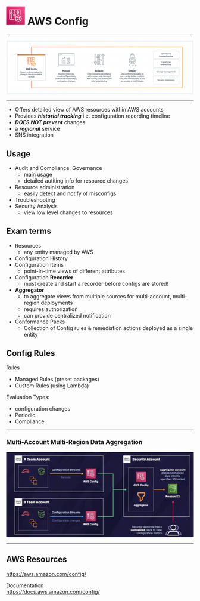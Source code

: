 # <img src="../../images/ConfigLogo.png" alt="Config" style="height: 50px; width:50px;"/>  AWS Config
---  

![Config Diagram](../../images/ConfigDiagram.png)

---  

- Offers detailed view of  AWS resources within AWS accounts
- Provides ***historial tracking*** i.e. configuration recording timeline
- ***DOES NOT prevent*** changes
- a ***regional*** service
- SNS integration

## Usage
- Audit and Compliance, Governance
  - main usage
  - detailed autiting info for resource changes
- Resource administration
  - easily detect and notify of misconfigs
- Troubleshooting
- Security Analysis
  - view low level changes to resources

## Exam terms
- Resources
  - any entity managed by AWS
- Configuration History
- Configuration Items
  - point-in-time views of different attributes
- Configuration **Recorder**
  - must create and start a recorder before configs are stored!
- **Aggregator**
  - to aggregate views from multiple sources for multi-account, multi-region deployments 
  - requires authorization
  - can provide centralized notification
- Conformance Packs
  - Collection of Config rules & remediation actions deployed as a single entity

## Config Rules

Rules 
- Managed Rules (preset packages)
- Custom Rules (using Lambda)

Evaluation Types:
- configuration changes
- Periodic
- Compliance 
  

---  

### Multi-Account Multi-Region Data Aggregation  

![Aggregator](../../images/ConfigAggregator.jpg)

---  
## AWS Resources

https://aws.amazon.com/config/

Documentation  
https://docs.aws.amazon.com/config/
